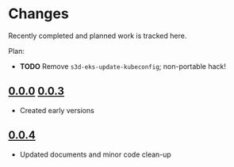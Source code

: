 # Changes
Recently completed and planned work is tracked here.

Plan:
- **TODO** Remove `s3d-eks-update-kubeconfig`; non-portable hack!

## [0.0.0](.) [0.0.3](.)
- Created early versions

## [0.0.4](.)
- Updated documents and minor code clean-up
